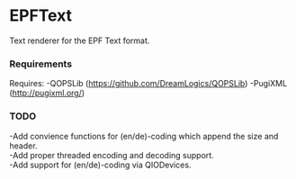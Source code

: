 EPFText
=======

Text renderer for the EPF Text format.

### Requirements

Requires:
-QOPSLib (https://github.com/DreamLogics/QOPSLib)
-PugiXML (http://pugixml.org/)

### TODO

-Add convience functions for (en/de)-coding which append the size and header.  
-Add proper threaded encoding and decoding support.  
-Add support for (en/de)-coding via QIODevices.  
